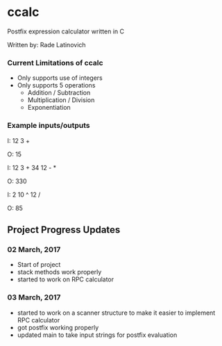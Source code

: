 # ccalc
Postfix expression calculator written in C

Written by: Rade Latinovich

### Current Limitations of ccalc
 - Only supports use of integers
 - Only supports 5 operations
    - Addition / Subtraction
    - Multiplication / Division
    - Exponentiation
    
### Example inputs/outputs
I: 12 3 +

O: 15


I: 12 3 + 34 12 - *

O: 330


I: 2 10 ^ 12 /

O: 85

## Project Progress Updates
### 02 March, 2017
 -	Start of project
 -	stack methods work properly
 - started to work on RPC calculator

### 03 March, 2017
 - started to work on a scanner structure
   to make it easier to implement RPC calculator
 - got postfix working properly
 - updated main to take input strings for postfix evaluation
